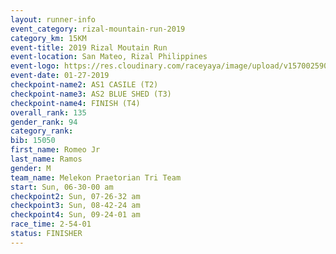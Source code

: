 ```yaml
---
layout: runner-info 
event_category: rizal-mountain-run-2019 
category_km: 15KM 
event-title: 2019 Rizal Moutain Run 
event-location: San Mateo, Rizal Philippines 
event-logo: https://res.cloudinary.com/raceyaya/image/upload/v1570025909/logo/rizal-mountain_gkfete.jpg 
event-date: 01-27-2019 
checkpoint-name2: AS1 CASILE (T2) 
checkpoint-name3: AS2 BLUE SHED (T3) 
checkpoint-name4: FINISH (T4) 
overall_rank: 135
gender_rank: 94
category_rank: 
bib: 15050
first_name: Romeo Jr
last_name: Ramos
gender: M
team_name: Melekon Praetorian Tri Team
start: Sun, 06-30-00 am
checkpoint2: Sun, 07-26-32 am
checkpoint3: Sun, 08-42-24 am
checkpoint4: Sun, 09-24-01 am
race_time: 2-54-01
status: FINISHER
---
```

